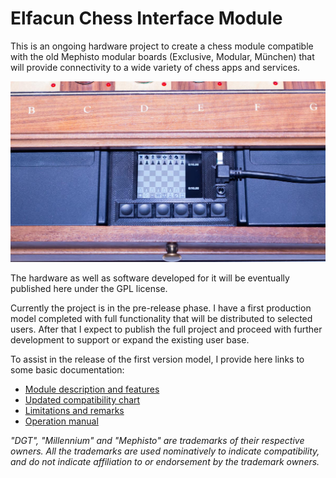 # Elfacun Chess Interface Module

This is an ongoing hardware project to create a chess module compatible with the old Mephisto modular boards (Exclusive, Modular, München) that will provide connectivity to a wide variety of chess apps and services.

![Elfacun](./images/pic6.jpg)

The hardware as well as software developed for it will be eventually published here under the GPL license.

Currently the project is in the pre-release phase. I have a first production model completed with full functionality that will be distributed to selected users. After that I expect to publish the full project and proceed with further development to support or expand the existing user base.

To assist in the release of the first version model, I provide here links to some basic documentation:

* [Module description and features](./DESCRIPTION.md)
* [Updated compatibility chart](./COMPATIBILITY.md)
* [Limitations and remarks](./LIMITATIONS.md)
* [Operation manual](./MANUAL.md)



_"DGT", "Millennium" and "Mephisto" are trademarks of their respective owners.
All the trademarks are used nominatively to indicate compatibility, and do not indicate affiliation to or endorsement by the trademark owners._
